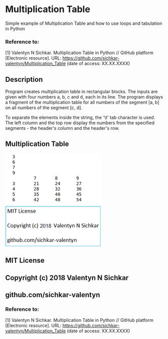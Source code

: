 # Multiplication Table
Simple example of Multiplication Table and how to use loops and tabulation in Python

### Reference to:
[1] Valentyn N Sichkar. Multiplication Table in Python // GitHub platform [Electronic resource]. URL: https://github.com/sichkar-valentyn/Multiplication_Table (date of access: XX.XX.XXXX)

## Description
Program creates multiplication table in rectangular blocks.
The inputs are given with four numbers a, b, c and d, each in its line.
The program displays a fragment of the multiplication table for all numbers of the segment [a, b] on all numbers of the segment [c, d].

To separate the elements inside the string, the '\t' tab character is used.
The left column and the top row display the numbers from the specified segments - the header's column and the header's row.

## Multiplication Table
![Results](images/Multiplication_Table.png)

## MIT License
## Copyright (c) 2018 Valentyn N Sichkar
## github.com/sichkar-valentyn
### Reference to:
[1] Valentyn N Sichkar. Multiplication Table in Python // GitHub platform [Electronic resource]. URL: https://github.com/sichkar-valentyn/Multiplication_Table (date of access: XX.XX.XXXX)

